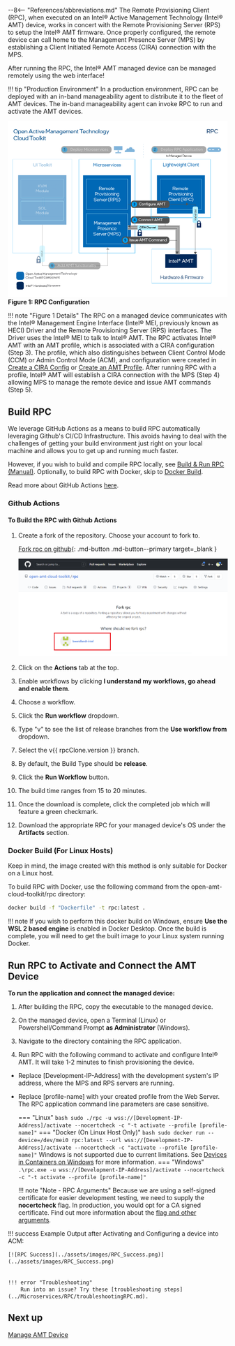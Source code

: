 --8<-- "References/abbreviations.md"
The Remote Provisioning Client (RPC), when executed on an Intel® Active Management Technology (Intel® AMT) device, works in concert with the Remote Provisioning Server (RPS) to setup the Intel® AMT firmware.  Once properly configured, the remote device can call home to the Management Presence Server (MPS) by establishing a Client Initiated Remote Access (CIRA) connection with the MPS.  

After running the RPC, the Intel® AMT managed device can be managed remotely using the web interface!

!!! tip "Production Environment"
        In a production environment, RPC can be deployed with an in-band manageability agent to distribute it to the fleet of AMT devices. The in-band manageability agent can invoke RPC to run and activate the AMT devices.

[![RPC](../assets/images/RPC_Overview.png)](../assets/images/RPC_Overview.png)
**Figure 1: RPC Configuration** 

!!! note "Figure 1 Details"
    The RPC on a managed device communicates with the Intel® Management Engine Interface (Intel® MEI, previously known as HECI) Driver and the Remote Provisioning Server (RPS) interfaces. The Driver uses the Intel® MEI to talk to Intel® AMT. The RPC activates Intel® AMT with an AMT profile, which is associated with a CIRA configuration (Step 3). The profile, which also distinguishes between Client Control Mode (CCM) or Admin Control Mode (ACM), and configuration were created in [Create a CIRA Config](../General/createCIRAConfig.md) or [Create an AMT Profile](../General/createProfileACM.md). After running RPC with a profile, Intel® AMT will establish a CIRA connection with the MPS (Step 4) allowing MPS to manage the remote device and issue AMT commands (Step 5).

## Build RPC

We leverage GitHub Actions as a means to build RPC automatically leveraging Github's CI/CD Infrastructure. This avoids having to deal with the challenges of getting your build environment just right on your local machine and allows you to get up and running much faster.

However, if you wish to build and compile RPC locally, see [Build & Run RPC (Manual)](../Microservices/RPC/buildRPC_Manual.md). Optionally, to build RPC with Docker, skip to [Docker Build](#docker-build).

Read more about GitHub Actions [here](https://github.blog/2019-08-08-github-actions-now-supports-ci-cd/#:~:text=GitHub%20Actions%20is%20an%20API,every%20step%20along%20the%20way.).

<!-- <img src="../../assets/animations/forkandbuild.gif" width="500"  /> -->

### Github Actions
#### To Build the RPC with Github Actions

1. Create a fork of the repository. Choose your account to fork to.

    [Fork rpc on github](https://github.com/open-amt-cloud-toolkit/rpc/fork){: .md-button .md-button--primary target=_blank }

    [![RPC Fork](../assets/images/RPC_Fork.png)](../assets/images/RPC_Fork.png)

2. Click on the **Actions** tab at the top.

3. Enable workflows by clicking **I understand my workflows, go ahead and enable them**.

4. Choose a workflow.

5. Click the **Run workflow** dropdown. 

6. Type "v" to see the list of release branches from the **Use workflow from** dropdown.

7. Select the v{{ rpcClone.version }} branch.

8. By default, the Build Type should be **release**.  

9. Click the **Run Workflow** button.

10. The build time ranges from 15 to 20 minutes.

11. Once the download is complete, click the completed job which will feature a green checkmark.

12. Download the appropriate RPC for your managed device's OS under the **Artifacts** section.


### Docker Build  (For Linux Hosts)

Keep in mind, the image created with this method is only suitable for Docker on a Linux host.

To build RPC with Docker, use the following command from the open-amt-cloud-toolkit/rpc directory:

``` bash
docker build -f "Dockerfile" -t rpc:latest .
```  

!!! note
    If you wish to perform this docker build on Windows, ensure **Use the WSL 2 based engine** is enabled in Docker Desktop.
    Once the build is complete, you will need to get the built image to your Linux system running Docker.



## Run RPC to Activate and Connect the AMT Device

**To run the application and connect the managed device:**

1. After building the RPC, copy the executable to the managed device.
   
2. On the managed device, open a Terminal (Linux) or Powershell/Command Prompt **as Administrator** (Windows).

3. Navigate to the directory containing the RPC application. 

4. Run RPC with the following command to activate and configure Intel® AMT. It will take 1-2 minutes to finish provisioning the device.

- Replace [Development-IP-Address] with the development system's IP address, where the MPS and RPS servers are running.
- Replace [profile-name] with your created profile from the Web Server. The RPC application command line parameters are case sensitive.

    === "Linux"
        ``` bash
        sudo ./rpc -u wss://[Development-IP-Address]/activate --nocertcheck -c "-t activate --profile [profile-name]"
        ```
    === "Docker (On Linux Host Only)"
        ``` bash
        sudo docker run --device=/dev/mei0 rpc:latest --url wss://[Development-IP-Address]/activate --nocertcheck -c "activate --profile [profile-name]"
        ```
        Windows is not supported due to current limitations. See [Devices in Containers on Windows](https://docs.microsoft.com/en-us/virtualization/windowscontainers/deploy-containers/hardware-devices-in-containers#hyper-v-isolated-linux-container-support) for more information.
    === "Windows"
        ```
        .\rpc.exe -u wss://[Development-IP-Address]/activate --nocertcheck -c "-t activate --profile [profile-name]"
        ```

    !!! note "Note - RPC Arguments"
        Because we are using a self-signed certificate for easier development testing, we need to supply the **nocertcheck** flag. In production, you would opt for a CA signed certificate. Find out more information about the [flag and other arguments](../Microservices/RPC/commandsRPC.md).


!!! success
    Example Output after Activating and Configuring a device into ACM:

    [![RPC Success](../assets/images/RPC_Success.png)](../assets/images/RPC_Success.png)


    !!! error "Troubleshooting"
        Run into an issue? Try these [troubleshooting steps](../Microservices/RPC/troubleshootingRPC.md).
         

## Next up
[Manage AMT Device](../General/manageDevice.md)

